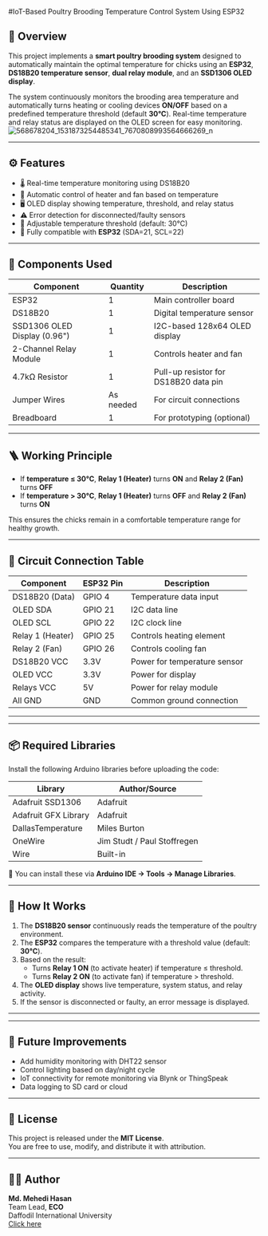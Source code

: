 #IoT-Based Poultry Brooding Temperature Control System Using ESP32

## 📖 Overview
This project implements a **smart poultry brooding system** designed to automatically maintain the optimal temperature for chicks using an **ESP32**, **DS18B20 temperature sensor**, **dual relay module**, and an **SSD1306 OLED display**.

The system continuously monitors the brooding area temperature and automatically turns heating or cooling devices **ON/OFF** based on a predefined temperature threshold (default **30°C**). Real-time temperature and relay status are displayed on the OLED screen for easy monitoring.
![568678204_1531873254485341_7670808993564666269_n](https://github.com/user-attachments/assets/b6f97217-c6bf-4dbd-927c-843d2131e6ac)


---

## ⚙️ Features
- 🌡️ Real-time temperature monitoring using DS18B20  
- 🔄 Automatic control of heater and fan based on temperature  
- 🖥️ OLED display showing temperature, threshold, and relay status  
- ⚠️ Error detection for disconnected/faulty sensors  
- 🔧 Adjustable temperature threshold (default: 30°C)  
- 🧠 Fully compatible with **ESP32** (SDA=21, SCL=22)

---

## 🧰 Components Used

| Component | Quantity | Description |
|------------|-----------|-------------|
| ESP32 | 1 | Main controller board |
| DS18B20 | 1 | Digital temperature sensor |
| SSD1306 OLED Display (0.96") | 1 | I2C-based 128x64 OLED display |
| 2-Channel Relay Module | 1 | Controls heater and fan |
| 4.7kΩ Resistor | 1 | Pull-up resistor for DS18B20 data pin |
| Jumper Wires | As needed | For circuit connections |
| Breadboard | 1 | For prototyping (optional) |

---

## 🪜 Working Principle
- If **temperature ≤ 30°C**, **Relay 1 (Heater)** turns **ON** and **Relay 2 (Fan)** turns **OFF**  
- If **temperature > 30°C**, **Relay 1 (Heater)** turns **OFF** and **Relay 2 (Fan)** turns **ON**

This ensures the chicks remain in a comfortable temperature range for healthy growth.

---

## 📡 Circuit Connection Table

| Component | ESP32 Pin | Description |
|------------|------------|-------------|
| DS18B20 (Data) | GPIO 4 | Temperature data input |
| OLED SDA | GPIO 21 | I2C data line |
| OLED SCL | GPIO 22 | I2C clock line |
| Relay 1 (Heater) | GPIO 25 | Controls heating element |
| Relay 2 (Fan) | GPIO 26 | Controls cooling fan |
| DS18B20 VCC | 3.3V | Power for temperature sensor |
| OLED VCC | 3.3V | Power for display |
| Relays VCC | 5V | Power for relay module |
| All GND | GND | Common ground connection |

---

---

## 📦 Required Libraries
Install the following Arduino libraries before uploading the code:

| Library | Author/Source |
|----------|---------------|
| Adafruit SSD1306 | Adafruit |
| Adafruit GFX Library | Adafruit |
| DallasTemperature | Miles Burton |
| OneWire | Jim Studt / Paul Stoffregen |
| Wire | Built-in |

📍 You can install these via **Arduino IDE → Tools → Manage Libraries**.

---

## 🚀 How It Works
1. The **DS18B20 sensor** continuously reads the temperature of the poultry environment.  
2. The **ESP32** compares the temperature with a threshold value (default: **30°C**).  
3. Based on the result:  
   - Turns **Relay 1 ON** (to activate heater) if temperature ≤ threshold.  
   - Turns **Relay 2 ON** (to activate fan) if temperature > threshold.  
4. The **OLED display** shows live temperature, system status, and relay activity.  
5. If the sensor is disconnected or faulty, an error message is displayed.

---


---

## 🧠 Future Improvements
- Add humidity monitoring with DHT22 sensor  
- Control lighting based on day/night cycle  
- IoT connectivity for remote monitoring via Blynk or ThingSpeak  
- Data logging to SD card or cloud  

---

## 🧾 License
This project is released under the **MIT License**.  
You are free to use, modify, and distribute it with attribution.

---

## 👨‍💻 Author
**Md. Mehedi Hasan**  
Team Lead, **ECO**  
Daffodil International University  
[Click here ](https://sites.google.com/view/mehedihasan497/home?authuser=0)




